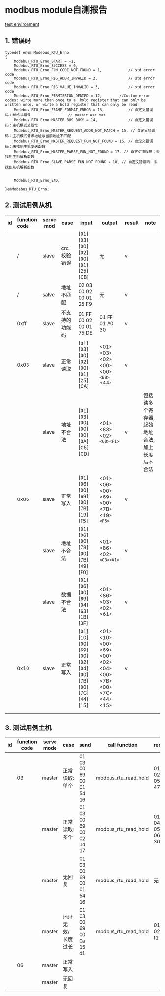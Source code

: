 # modbus module自测报告

[test environment ](../test/readme.md)

## 1. 错误码

```
typedef enum Modebus_RTU_Erno
{
    Modebus_RTU_Erno_START = -1,
    Modebus_RTU_Erno_SUCCESS = 0,
    Modebus_RTU_Erno_FUN_CODE_NOT_FOUND = 1,            // std error code
    Modebus_RTU_Erno_REG_ADDR_INVALID = 2,              // std error code
    Modebus_RTU_Erno_REG_VALUE_INVALID = 3,             // std error code
    Modebus_RTU_Erno_PERMISSION_DENIED = 12,        //Custom error codes: wirte more than once to a  hold register that can only be written once, or wirte a hold register that can only be read.
    Modebus_RTU_Erno_FRAME_FORMAT_ERROR = 13,           // 自定义错误码：帧格式错误                 // master use too
    Modebus_RTU_Erno_MASTER_BUS_BUSY = 14,              // 自定义错误码：主机模式总线忙   
    Modebus_RTU_Erno_MASTER_REQUEST_ADDR_NOT_MATCH = 15, // 自定义错误码：主机模式请求地址与当前地址不匹配
    Modebus_RTU_Erno_MASTER_REQUEST_FUN_NOT_FOUND = 16, // 自定义错误码：未找到主机发送函数
    Modebus_RTU_Erno_MASTER_PARSE_FUN_NOT_FOUND = 17, // 自定义错误码：未找到主机解析函数
    Modebus_RTU_Erno_SLAVE_PARSE_FUN_NOT_FOUND = 18, // 自定义错误码：未找到从机解析函数


    Modebus_RTU_Erno_END,
  
}emModebus_RTU_Erno;
```

## 2. 测试用例从机

| id | function code | serve mod | case           | input                                                | output                                               | result | note                                           |
| -- | :------------ | --------- | -------------- | ---------------------------------------------------- | ---------------------------------------------------- | ------ | ---------------------------------------------- |
|    | /             | slave     | crc 校验错误   | [01][03][00][02][00][01][25][CB]                     | 无                                                   | v      |                                                |
|    | /             | salve     | 地址不匹配     | 02 03 00 02 00 01 25 F9                              | 无                                                   | v      |                                                |
|    | 0xff          | slave     | 不支持的功能码 | 01 FF 00 02 00 01 75 DE                              | 01 FF 01 A0 30                                       | v      |                                                |
|    | 0x03          | slave     | 正常读取       | [01][03][00][02][00][01][25][CA]                     | <01><03><02><00><00>`<B8>`<44>                     | v      |                                                |
|    |               | slave     | 地址不合法     | [01][03][00][00][00][0A][C5][CD]                     | <01><83><02>`<C0><F1>`                             | v      | 包括读多个寄存器,起始地址合法,加上长度后不合法 |
|    | 0x06          | slave     | 正常写入       | [01][06][00][69][00][7B][19][F5]                     | <01><06><00><69><00><7B><19>`<F5>`                 | v      |                                                |
|    |               | slave     | 地址不合法     | [01][06][00][78][00][7B][49][F0]                     | <01><86><02>`<C3><A1>`                             | v      |                                                |
|    |               | slave     | 数据不合法     | [01][06][00][69][04][63][1B][3F]                     | <01><86><03><02><61>                                 | v      |                                                |
|    | 0x10          | slave     | 正常写入       | [01][10][00][69][00][02][04][00][7B][00][7C][44][15] | <01><10><00><69><00><02><04><00><7B><00><7C><44><15> | v      |                                                |
|    |               |           |                |                                                      |                                                      |        |                                                |
|    |               |           |                |                                                      |                                                      |        |                                                |

## 3. 测试用例主机

| id | function code | serve mode | case              | send                    | call function        | receive                    | status function       | return value | result | note     |
| -- | ------------- | ---------- | ----------------- | ----------------------- | -------------------- | -------------------------- | --------------------- | ------------ | ------ | -------- |
|    | 03            | master     | 正常读取:单个     | 01 03 00 69 00 01 54 16 | modbus_rtu_read_hold | 01 03 02 00 05 78 47       | modbus_rtu_opt_status | 0            | v      |          |
|    |               | master     | 正常读取:多个     | 01 03 00 69 00 02 14 17 | modbus_rtu_read_hold | 01 03 04 00 05 00 06 6a 30 | modbus_rtu_opt_status | 0            | v      |          |
|    |               | master     | 无回复            | 01 03 00 69 00 01 54 16 | modbus_rtu_read_hold | 无                         | modbus_rtu_opt_status | -1           | v      | 超时失败 |
|    |               | master     | 地址无效/长度过长 | 01 03 00 69 00 0a 15 d1 | modbus_rtu_read_hold | 01 83 02 c0 f1             | modbus_rtu_opt_status | -1           | v      |          |
|    | 06            | master     | 正常写入          |                         |                      |                            |                       |              |        |          |
|    |               | master     | 无回复            |                         |                      |                            |                       |              |        |          |
